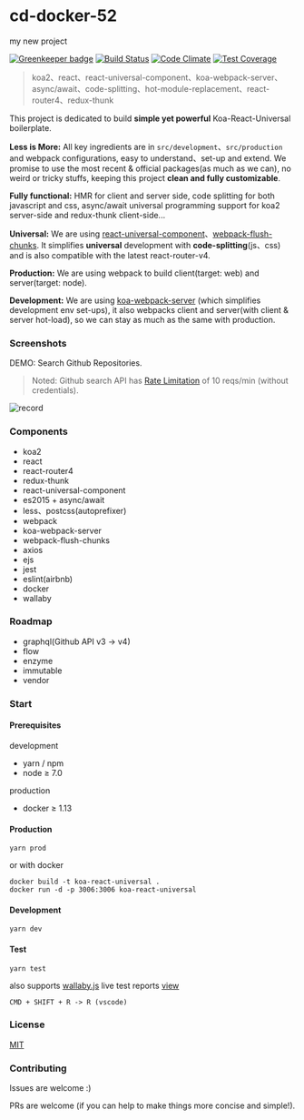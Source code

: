 # cd-docker-52

my new project

[![Greenkeeper badge](https://badges.greenkeeper.io/kimjuny/koa-react-universal.svg)](https://greenkeeper.io/)
[![Build Status](https://travis-ci.org/kimjuny/koa-react-universal.svg?branch=master)](https://travis-ci.org/kimjuny/koa-react-universal)
[![Code Climate](https://codeclimate.com/github/kimjuny/koa-react-universal/badges/gpa.svg)](https://codeclimate.com/github/kimjuny/koa-react-universal)
[![Test Coverage](https://codeclimate.com/github/kimjuny/koa-react-universal/badges/coverage.svg)](https://codeclimate.com/github/kimjuny/koa-react-universal/coverage)
 
> koa2、react、react-universal-component、koa-webpack-server、async/await、code-splitting、hot-module-replacement、react-router4、redux-thunk 
 
This project is dedicated to build <b>simple yet powerful</b> Koa-React-Universal boilerplate.

<b>Less is More:</b> All key ingredients are in `src/development`、`src/production` and webpack configurations, easy to understand、set-up and extend. We promise to use the most recent & official packages(as much as we can), no weird or tricky stuffs, keeping this project <b>clean and fully customizable</b>.

<b>Fully functional:</b> HMR for client and server side, code splitting for both javascript and css, async/await universal programming support for koa2 server-side and redux-thunk client-side...

<b>Universal:</b> We are using [react-universal-component](https://github.com/faceyspacey/react-universal-component)、[webpack-flush-chunks](https://github.com/faceyspacey/webpack-flush-chunks). It simplifies <b>universal</b> development with <b>code-splitting</b>(js、css) and is also compatible with the latest react-router-v4.

<b>Production:</b> We are using webpack to build client(target: web) and server(target: node).

<b>Development:</b> We are using [koa-webpack-server](https://github.com/kimjuny/koa-webpack-server) (which simplifies development env set-ups), it also webpacks client and server(with client & server hot-load), so we can stay as much as the same with production.
 
### Screenshots 
 
DEMO: Search Github Repositories.

> Noted: Github search API has [Rate Limitation](https://developer.github.com/v3/search/#rate-limit) of 10 reqs/min (without credentials).

![record](https://github.com/kimjuny/koa-react-universal/blob/master/docs/record.gif)

### Components

* koa2
* react
* react-router4
* redux-thunk
* react-universal-component
* es2015 + async/await
* less、postcss(autoprefixer)
* webpack
* koa-webpack-server
* webpack-flush-chunks
* axios
* ejs
* jest
* eslint(airbnb)
* docker
* wallaby

### Roadmap

* graphql(Github API v3 -> v4)
* flow
* enzyme
* immutable
* vendor

### Start

#### Prerequisites

development

* yarn / npm
* node ≥ 7.0

production
 
* docker ≥ 1.13

#### Production

```
yarn prod
```

or with docker

```
docker build -t koa-react-universal .
docker run -d -p 3006:3006 koa-react-universal
```

#### Development

```
yarn dev
```

#### Test

```
yarn test
```

also supports [wallaby.js](https://wallabyjs.com/) live test reports [view](http://wallabyjs.com/app/#/files)

```
CMD + SHIFT + R -> R (vscode)
```

### License

[MIT](https://github.com/kimjuny/koa-react-universal/blob/master/LICENSE)

### Contributing

Issues are welcome :)

PRs are welcome (if you can help to make things more concise and simple!).
